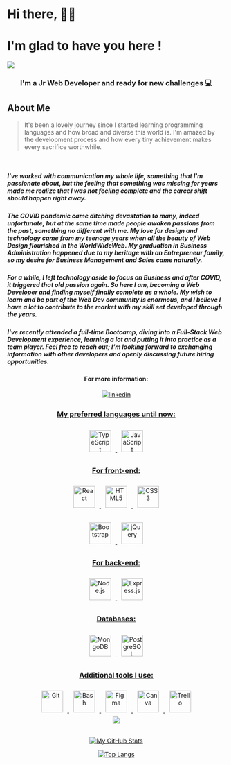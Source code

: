 # Hi there, 🙋‍♀️ 
# I'm glad to have you here !
![](./img/wd-banner.png)

<h3 align="center">I'm a Jr Web Developer and ready for new challenges 💻</h3>

## About Me

> It's been a lovely journey since I started 
> learning programming languages and how broad 
> and diverse this world is. I'm amazed by the 
> development process and how every tiny 
> achievement makes every sacrifice worthwhile. 

<br>

#####  I've worked with communication my whole life, something that I'm passionate about, but the feeling that something was missing for years made me realize that I was not feeling complete and the career shift should happen right away.

##### The COVID pandemic came ditching devastation to many, indeed unfortunate, but at the same time made people awaken passions from the past, something no different with me. My love for design and technology came from my teenage years when all the beauty of Web Design flourished in the WorldWideWeb. My graduation in Business Administration happened due to my heritage with an Entrepreneur family, so my desire for Business Management and Sales came naturally.

##### For a while, I left technology aside to focus on Business and after COVID, it triggered that old passion again. So here I am, becoming a Web Developer and finding myself finally complete as a whole. My wish to learn and be part of the Web Dev community is enormous, and I believe I have a lot to contribute to the market with my skill set developed through the years.

##### I've recently attended a full-time Bootcamp, diving into a Full-Stack Web Development experience, learning a lot and putting it into practice as a team player. Feel free to reach out; I'm looking forward to exchanging information with other developers and openly discussing future hiring opportunities.


<h4 align="center">For more information:</h4>
<div align="center">
<a href="https://www.linkedin.com/in/steffani-melo/" target="_blank">
<img src=https://img.shields.io/badge/linkedin-%231E77B5.svg?&style=for-the-badge&logo=linkedin&logoColor=white alt=linkedin style="margin-bottom: 5px;" />
</div>  

<h3 align="center">My preferred languages until now:</h3>
<div align="center">
 <img
    style="margin: 10px;"
    src="https://profilinator.rishav.dev/skills-assets/typescript-original.svg"
    alt="TypeScript"
    height="50"
  />
  <img
    style="margin: 10px;"
    src="https://profilinator.rishav.dev/skills-assets/javascript-original.svg"
    alt="JavaScript"
    height="50"
  />
 
</div>

<h3 align="center">For front-end:</h3>
<div align="center">
  <img
    style="margin: 10px;"
    src="https://profilinator.rishav.dev/skills-assets/react-original-wordmark.svg"
    alt="React"
    height="50"
  />
  <img
    style="margin: 10px;"
    src="https://profilinator.rishav.dev/skills-assets/html5-original-wordmark.svg"
    alt="HTML5"
    height="50"
  />
  <img
    style="margin: 10px;"
    src="https://profilinator.rishav.dev/skills-assets/css3-original-wordmark.svg"
    alt="CSS3"
    height="50"
  />

  <img
    style="margin: 10px;"
    src="https://profilinator.rishav.dev/skills-assets/bootstrap-plain.svg"
    alt="Bootstrap"
    height="50"
  />
  <img
    style="margin: 10px;"
    src="https://camo.githubusercontent.com/c675d460b7ac7fce5f499e296b794f4fa1df71a8f0bd291d830376d911b71a81/68747470733a2f2f76342e6d6174657269616c2d75692e636f6d2f7374617469632f6c6f676f2e706e67"
    alt="jQuery"
    height="50"
  />
</div>

<h3 align="center">For back-end:</h3>
<div align="center">
  <img
    style="margin: 10px;"
    src="https://profilinator.rishav.dev/skills-assets/nodejs-original-wordmark.svg"
    alt="Node.js"
    height="50"
  />
  <img
    style="margin: 10px;"
    src="https://profilinator.rishav.dev/skills-assets/express-original-wordmark.svg"
    alt="Express.js"
    height="50"
  />
</div>

<h3 align="center">Databases:</h3>
<div align="center">
  <img
    style="margin: 10px;"
    src="https://profilinator.rishav.dev/skills-assets/mongodb-original-wordmark.svg"
    alt="MongoDB"
    height="50"
  />
  <img
    style="margin: 10px;"
    src="https://profilinator.rishav.dev/skills-assets/postgresql-original-wordmark.svg"
    alt="PostgreSQL"
    height="50"
  />
  
</div>

<h3 align="center">Additional tools I use:</h3>
<div align="center">
  <img
    style="margin: 10px;"
    src="https://profilinator.rishav.dev/skills-assets/git-scm-icon.svg"
    alt="Git"
    height="50"
  />
  <img
    style="margin: 10px;"
    src="https://profilinator.rishav.dev/skills-assets/gnu_bash-icon.svg"
    alt="Bash"
    height="50"
  />
  <img
    style="margin: 10px;"
    src="https://cdn-icons-png.flaticon.com/512/5968/5968705.png"
    alt="Figma"
    height="50"
  />
  <img
    style="margin: 10px;"
    src="https://img.icons8.com/plasticine/344/canva.png"
    alt="Canva"
    height="50"
  />
  <img
    style="margin: 10px;"
    src="https://img.icons8.com/color/344/trello.png"
    alt="Trello"
    height="50"
  />
</div>

<div align="center">
<a href="https://a.paddle.com/v2/click/16413/119403?link=1227">
      <img src="https://img.shields.io/badge/Supported%20by-VSCode%20Power%20User%20%E2%86%92-gray.svg?colorA=655BE1&colorB=4F44D6&style=for-the-badge"/>
    </a></div>

<br />
<div align="center">

[![My GitHub Stats](https://github-readme-stats.vercel.app/api/?username=steffanisartini&count_private=true&show_icons=true&theme=tokyonight&showicons=true)]()


[![Top Langs](https://github-readme-stats.vercel.app/api/top-langs/?username=steffanisartini&langs_count=8&theme=tokyonight&showicons=true)](https://github.com/anuraghazra/github-readme-stats)

</div>
